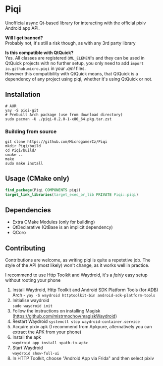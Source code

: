 # Piqi

Unofficial async Qt-based library for interacting with the official pixiv Android app API.

**Will I get banned?**\
Probably not, it's still a risk though, as with any 3rd party library

**Is this compatible with QtQuick?**\
Yes. All classes are registered `QML_ELEMENT`s and they can be used in QtQuick projects with no further setup, you only need to add `import io.github.micro.piqi` in your *.qml* files.\
However this compatibility with QtQuick means, that QtQuick is a dependency of any project using piqi, whether it's using QtQuick or not.

## Installation

```fish
# AUR
yay -S piqi-git
# Prebuilt Arch package (use from download directory)
sudo pacman -U ./piqi-0.2.0-1-x86_64.pkg.tar.zst
```

### Building from source
```fish
git clone https://github.com/MicrogamerCz/Piqi
mkdir Piqi/build
cd Piqi/build/
cmake ..
make
sudo make install
```

## Usage (CMake only)

```cmake
find_package(Piqi COMPONENTS piqi)
target_link_libraries(target_exec_or_lib PRIVATE Piqi::piqi)
```

## Dependencies
- Extra CMake Modules (only for building)
- QtDeclarative (QtBase is an implicit dependency)
- QCoro

## Contributing

Contributions are welcome, as writing piqi is quite a repetetive job. The style of the API (most likely) won't change, as it works well in practice.

I recommend to use Http Toolkit and Waydroid, it's a *fairly* easy setup without rooting your phone

1. Install Waydroid, Http Toolkit and Android SDK Platform Tools (for ADB)\
   Arch - `yay -S waydroid httptoolkit-bin android-sdk-platform-tools`
2. Initialise waydroid\
   `sudo waydroid init`
3. Follow the instructions on installing Magisk\
   (https://github.com/mistrmochov/magiskWaydroid)
4. Restart Waydroid
   `systemctl stop waydroid-container.service`
5. Acquire pixiv apk (I recommend from Apkpure, alternatively you can extract the APK from your phone)
6. Install the apk\
   `waydroid app install <path-to-apk>`
7. Start Waydroid\
   `waydroid show-full-ui`
8. In HTTP Toolkit, choose "Android App via Frida" and then select pixiv
